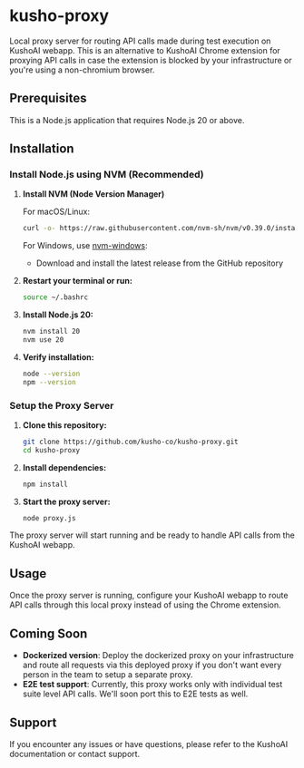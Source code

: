 # kusho-proxy

Local proxy server for routing API calls made during test execution on KushoAI webapp. This is an alternative to KushoAI Chrome extension for proxying API calls in case the extension is blocked by your infrastructure or you're using a non-chromium browser.

## Prerequisites

This is a Node.js application that requires Node.js 20 or above.

## Installation

### Install Node.js using NVM (Recommended)

1. **Install NVM (Node Version Manager)**
   
   For macOS/Linux:
   ```bash
   curl -o- https://raw.githubusercontent.com/nvm-sh/nvm/v0.39.0/install.sh | bash
   ```
   
   For Windows, use [nvm-windows](https://github.com/coreybutler/nvm-windows):
   - Download and install the latest release from the GitHub repository

2. **Restart your terminal or run:**
   ```bash
   source ~/.bashrc
   ```

3. **Install Node.js 20:**
   ```bash
   nvm install 20
   nvm use 20
   ```

4. **Verify installation:**
   ```bash
   node --version
   npm --version
   ```

### Setup the Proxy Server

1. **Clone this repository:**
   ```bash
   git clone https://github.com/kusho-co/kusho-proxy.git
   cd kusho-proxy
   ```

2. **Install dependencies:**
   ```bash
   npm install
   ```

3. **Start the proxy server:**
   ```bash
   node proxy.js
   ```

The proxy server will start running and be ready to handle API calls from the KushoAI webapp.

## Usage

Once the proxy server is running, configure your KushoAI webapp to route API calls through this local proxy instead of using the Chrome extension.

## Coming Soon

- **Dockerized version**: Deploy the dockerized proxy on your infrastructure and route all requests via this deployed proxy if you don't want every person in the team to setup a separate proxy.
- **E2E test support**: Currently, this proxy works only with individual test suite level API calls. We'll soon port this to E2E tests as well.

## Support

If you encounter any issues or have questions, please refer to the KushoAI documentation or contact support.
